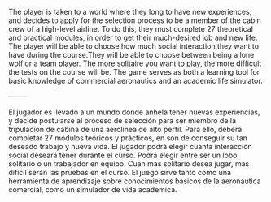 The player is taken to a world where they long to have new experiences, and decides to apply for the selection process to be a member of the cabin crew of a high-level airline.
To do this, they must complete 27 theoretical and practical modules, in order to get their much-desired job and new life.
The player will be able to choose how much social interaction they want to have during the course.They will be able to choose between being a lone wolf or a team player. The more solitaire you want to play, the more difficult the tests on the course will be.
The game serves as both a learning tool for basic knowledge of commercial aeronautics and an academic life simulator.

——–

El jugador es llevado a un mundo donde anhela tener nuevas experiencias, y decide postularse al proceso de selección para ser miembro de la tripulacion de cabina de una aerolinea de alto perfil.
Para ello, deberá completar 27 módulos teóricos y prácticos, en son de conseguir su tan deseado trabajo y nueva vida.
El jugador podrá elegir cuanta interacción social deseará tener durante el curso. Podrá elegir entre ser un lobo solitario o un trabajador en equipo. Cuan mas solitario desea jugar, mas dificil serán las pruebas en el curso.
El juego sirve tanto como una herramienta de aprendizaje sobre conocimientos basicos de la aeronautica comercial, como un simulador de vida academica.
